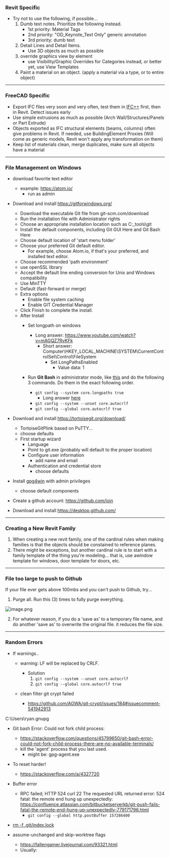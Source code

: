  ### Revit Specific
 
- Try not to use the following, if possible...
	1. Dumb text notes. Prioritize the following instead.
		- 1st priority: Material Tags
		- 2nd priority: "OD_Keynote_Text Only" generic annotation
		- 3rd priority: dumb text
	2. Detail Lines and Detail Items. 
		- Use 3D objects as much as possible
	3. override graphics view by element
		- use Visibility/Graphic Overrides for Categories instead, or better yet, use View Templates
	4. Paint a material on an object. (apply a material via a type, or to entire object)

---

### FreeCAD Specific

- Export IFC files very soon and very often, test them in [IFC++](https://ifcquery.com/) first, then in Revit. Detect issues early
- Use simple extrusions as much as possible (Arch Wall/Structures/Panels or Part Extrude)
- Objects exported as IFC structural elements (beams, columns) often give problems in Revit. If needed, use BuildingElement Proxies (Will come as generic models, Revit won't apply any transformation on them)
- Keep list of materials clean, merge duplicates, make sure all objects have a material

---

### File Management on Windows

 - download favorite text editor
	 - example: https://atom.io/
		 - run as admin
 - Download and install https://gitforwindows.org/
   - Download the executable Git file from git-scm.com/download
   - Run the installation file with Administrator rights
   - Choose an appropriate installation location such as C:\_tools\git
   - Install the default components, including Git GUI Here and Git Bash Here
   - Choose default location of 'start menu folder'
   - Choose your preferred Git default editor.
	   - For example, choose Atom.io, if that's your preferred, and installed text editor.
   - Choose recommended 'path environment'
   - use openSSL library
   - Accept the default line ending conversion for Unix and Windows compatibility
   - Use MinTTY
   - Default (fast-forward or merge)
   - Extra options
	   - Enable file system caching
	   - Enable GIT Credential Manager
   - Click Finish to complete the install.
   - After Install
	 - Set longpath on windows 
		- Long answer: https://www.youtube.com/watch?v=mAGQZ7RvKFk
			- Short answer: Computer\HKEY_LOCAL_MACHINE\SYSTEM\CurrentControlSet\Control\FileSystem
				- Set LongPathsEnabled
					- Value data: 1

	 - Run **Git Bash** in administrator mode, like [this](https://www.dropbox.com/s/wk3l5weh1pt70oh/3TOLBa3Rs0.mp4?dl=0) and do the following 3 commands.  Do them in the exact following order.
		- `git config --system core.longpaths true`
			- Long answer [here](https://stackoverflow.com/questions/22575662/filename-too-long-in-git-for-windows/22575737#22575737)
		- `git config --system --unset core.autocrlf`
		- `git config --global core.autocrlf true`

  - Download and install https://tortoisegit.org/download/
	  - TortoiseGitPlink based on PuTTY...
	  - choose defaults
	  - First startup wizard
		  - Language
		  - Point to git.exe (probably will default to the proper location)
		  - Configure user information
			  - add name and email
		  - Authentication and credential store
			  - choose defaults
 - Install [gpg4win](https://www.gpg4win.org/download.html) with admin privileges
	 - choose default components
 - Create a github account: https://github.com/join
 - Download and install https://desktop.github.com/



---

### Creating a New Revit Family

1. When creating a new revit family, one of the cardinal rules when making families is that the objects should be constained to reference planes. 
2. There might be exceptions, but another cardinal rule is to start with a family template of the thing you're modeling... that is, use awindow template for windows, door template for doors, etc. 


---

### File too large to push to Github
If your file ever gets above 100mbs and you can't push to Github, try...
    

    
[](https://matrix.to/#/!uiaTztjLjbfSXeuBkn:matrix.org/$1560980161377209qhDgq:matrix.org?via=matrix.org)
    

 1. Purge all.  Run this (3) times to fully purge everything.

   ![image.png](https://matrix.org/_matrix/media/r0/thumbnail/matrix.org/XwGzEppwEgvdMOxuDrSTUxde?width=800&height=600)
 
2. For whatever reason, if you do a 'save as' to a temporary file name, and do another 'save as' to overwrite the original file. it reduces the file size.


---

### Random Errors

- If warnings..
  - warning: LF will be replaced by CRLF. 
	- Solution
		1. `git config --system --unset core.autocrlf`
		2. `git config --global core.autocrlf true`


  - clean filter git crypt failed
	  - https://github.com/AGWA/git-crypt/issues/184#issuecomment-541942913




C:\Users\ryan\.gnupg




- Git bash Error: Could not fork child process: 
	- https://stackoverflow.com/questions/45799650/git-bash-error-could-not-fork-child-process-there-are-no-available-terminals/
	- kill the 'agent' process that you last used.
		- might be: gpg-agent.exe



- To reset harder!
	- https://stackoverflow.com/a/4327720

- Buffer error
	- RPC failed; HTTP 524 curl 22 The requested URL returned error: 524 fatal: the remote end hung up unexpectedly: https://confluence.atlassian.com/bitbucketserverkb/git-push-fails-fatal-the-remote-end-hung-up-unexpectedly-779171796.html
		- `git config --global http.postBuffer 157286400`



- [rm -f .git/index.lock](https://stackoverflow.com/questions/9282632/git-index-lock-file-exists-when-i-try-to-commit-but-cannot-delete-the-file/11466435#11466435)

- assume-unchanged and skip-worktree flags
	- https://fallengamer.livejournal.com/93321.html
	- Usually: 
<!--stackedit_data:
eyJoaXN0b3J5IjpbMTc5OTg4MTQ0OCw5MzkxODQ5NDQsODIzMD
A3MzU1LDEyMTcxMjU1MzMsLTEyMjk1NjI1OTAsLTc5NzcyMzcz
NywxMTkxMTA0ODY0LC0xNzI2MDY3Njg5LC0zOTg1MzE0ODYsLT
E5NzU0Mjg4NTAsLTgyOTA4NzI3NywtNjQ5MDcyOTI0LDEzMTc1
OTAxMjYsLTg4MTUwNzc3LDE1MDY1NzE2NDgsMzY1NTA1NjE2LD
YzOTkwOTAwNSwxMjYyMzA0ODY0LDEzMDkyOTc5ODQsLTc1MjQw
ODM3NV19
-->